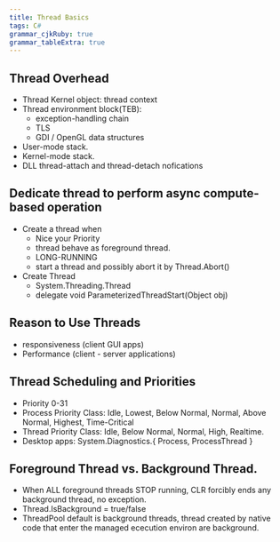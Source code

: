 ```yaml
---
title: Thread Basics
tags: C#
grammar_cjkRuby: true
grammar_tableExtra: true
---
```


## Thread Overhead
* Thread Kernel object: thread context
* Thread environment block(TEB): 
	* exception-handling chain
	* TLS
	* GDI / OpenGL data structures
* User-mode stack.
* Kernel-mode stack.
* DLL thread-attach and thread-detach nofications

## Dedicate thread to perform async compute-based operation
* Create a thread when
	* Nice your Priority
	* thread behave as foreground thread.
	* LONG-RUNNING
	* start a thread and possibly abort it by Thread.Abort()
* Create Thread
	* System.Threading.Thread
	* delegate void ParameterizedThreadStart(Object obj)

## Reason to Use Threads
* responsiveness (client GUI apps)
* Performance (client - server applications)

## Thread Scheduling and Priorities
* Priority 0-31
* Process Priority Class: Idle, Lowest, Below Normal, Normal, Above Normal, Highest, Time-Critical
* Thread Priority Class: Idle, Below Normal, Normal, High, Realtime.
* Desktop apps: System.Diagnostics.{ Process, ProcessThread }

## Foreground Thread vs. Background Thread.
* When ALL foreground threads STOP running, CLR forcibly ends any background thread, no exception.
* Thread.IsBackground = true/false
* ThreadPool default is background threads, thread created by native code that enter the managed ececution environ are background.